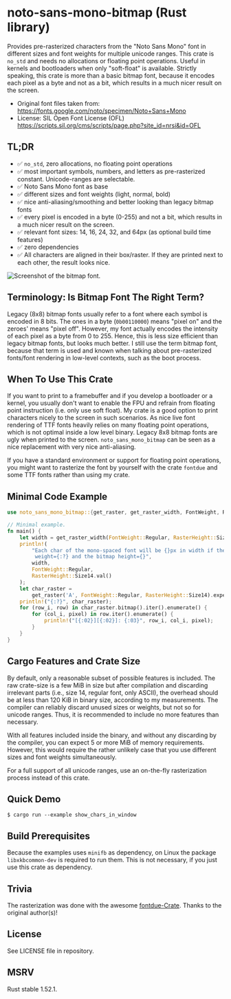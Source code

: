 # noto-sans-mono-bitmap (Rust library)

Provides pre-rasterized characters from the "Noto Sans Mono" font in different sizes and font
weights for multiple unicode ranges. This crate is `no_std` and needs no allocations or floating
point operations. Useful in kernels and bootloaders when only "soft-float" is available. Strictly
speaking, this crate is more than a basic bitmap font, because it encodes each pixel as a byte
and not as a bit, which results in a much nicer result on the screen.

* Original font files taken from: <https://fonts.google.com/noto/specimen/Noto+Sans+Mono>
* License: SIL Open Font License (OFL) <https://scripts.sil.org/cms/scripts/page.php?site_id=nrsi&id=OFL>


## TL;DR
* ✅ `no_std`, zero allocations, no floating point operations
* ✅ most important symbols, numbers, and letters as pre-rasterized constant. Unicode-ranges are selectable.
* ✅ Noto Sans Mono font as base
* ✅ different sizes and font weights (light, normal, bold)
* ✅ nice anti-aliasing/smoothing and better looking than legacy bitmap fonts
* ✅ every pixel is encoded in a byte (0-255) and not a bit, which results in a much nicer result on the screen.
* ✅ relevant font sizes: 14, 16, 24, 32, and 64px (as optional build time features)
* ✅ zero dependencies
* ✅ All characters are aligned in their box/raster. If they are printed next to each other, the result looks nice.

![Screenshot of the bitmap font.](screenshot_bitmap_font.png "Screenshot of the bitmap font.")

## Terminology: Is Bitmap Font The Right Term?
Legacy (8x8) bitmap fonts usually refer to a font where each symbol is encoded in 8 bits. The ones in a byte
(`0b00110000`) means "pixel on" and the zeroes' means "pixel off". However, my font actually encodes the
intensity of each pixel as a byte from 0 to 255. Hence, this is less size efficient than legacy bitmap fonts,
but looks much better. I still use the term bitmap font, because that term is used and known when talking
about pre-rasterized fonts/font rendering in low-level contexts, such as the boot process.

## When To Use This Crate
If you want to print to a framebuffer and if you develop a bootloader or a kernel, you usually don't
want to enable the FPU and refrain from floating point instruction (i.e. only use soft float).
My crate is a good option to print characters nicely to the screen in such scenarios. As nice live
font rendering of TTF fonts heavily relies on many floating point operations, which is not optimal
inside a low level binary. Legacy 8x8 bitmap fonts are ugly when printed to the screen.
`noto_sans_mono_bitmap` can be seen as a nice replacement with very nice anti-aliasing.

If you have a standard environment or support for floating point operations, you might want
to rasterize the font by yourself with the crate `fontdue` and some TTF fonts rather than
using my crate.

## Minimal Code Example
```rust
use noto_sans_mono_bitmap::{get_raster, get_raster_width, FontWeight, RasterHeight};

// Minimal example.
fn main() {
    let width = get_raster_width(FontWeight::Regular, RasterHeight::Size14);
    println!(
        "Each char of the mono-spaced font will be {}px in width if the font \
         weight={:?} and the bitmap height={}",
        width,
        FontWeight::Regular,
        RasterHeight::Size14.val()
    );
    let char_raster =
        get_raster('A', FontWeight::Regular, RasterHeight::Size14).expect("unsupported char");
    println!("{:?}", char_raster);
    for (row_i, row) in char_raster.bitmap().iter().enumerate() {
        for (col_i, pixel) in row.iter().enumerate() {
            println!("[{:02}][{:02}]: {:03}", row_i, col_i, pixel);
        }
    }
}
```

## Cargo Features and Crate Size
By default, only a reasonable subset of possible features is included. The raw crate-size is a few
MiB in size but after compilation and discarding irrelevant parts (i.e., size 14, regular font,
only ASCII), the overhead should be at less than 120 KiB in binary size, according to my
measurements. The compiler can reliably discard unused sizes or weights, but not so for unicode
ranges. Thus, it is recommended to include no more features than necessary.

With all features included inside the binary, and without any discarding by the compiler, you
can expect 5 or more MiB of memory requirements. However, this would require the rather unlikely
case that you use different sizes and font weights simultaneously.

For a full support of all unicode ranges, use an on-the-fly rasterization process instead of this
crate.

## Quick Demo
`$ cargo run --example show_chars_in_window`

## Build Prerequisites
Because the examples uses `minifb` as dependency, on Linux the package `libxkbcommon-dev` is required
to run them. This is not necessary, if you just use this crate as dependency.

## Trivia
The rasterization was done with the awesome [fontdue-Crate](https://crates.io/crates/fontdue).
Thanks to the original author(s)!

## License
See LICENSE file in repository.

## MSRV
Rust stable 1.52.1.
